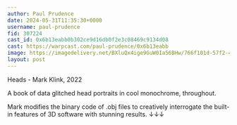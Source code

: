 ```yaml
---
author: Paul Prudence
date: 2024-05-31T11:35:30+0000
username: paul-prudence
fid: 307224
cast_id: 0x6b13eabb0b302ce9d16db0f2e3c08469c9134d08
cast: https://warpcast.com/paul-prudence/0x6b13eabb
image: https://imagedelivery.net/BXluQx4ige9GuW0Ia56BHw/766f101d-57f2-419b-1639-5f3b8d91a400/original
layout: post
---
```

Heads - Mark Klink, 2022  
  
A book of data glitched head portraits in cool monochrome, throughout.  
  
Mark modifies the binary code of .obj files to creatively interrogate the built-in features of 3D software with stunning results. ↓↓↓  

<img src='https://imagedelivery.net/BXluQx4ige9GuW0Ia56BHw/766f101d-57f2-419b-1639-5f3b8d91a400/original' alt='' referrerpolicy='no-referrer'/>